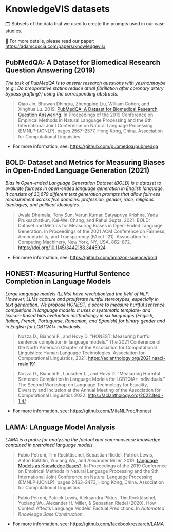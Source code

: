 # KnowledgeVIS datasets

🗂️ Subsets of the data that we used to create the prompts used in our case studies.

📄 For more details, please read our paper: <https://adamcoscia.com/papers/knowledgevis/>

## PubMedQA: A Dataset for Biomedical Research Question Answering (2019)

*The task of PubMedQA is to answer research questions with yes/no/maybe (e.g.: Do preoperative statins reduce atrial fibrillation after coronary artery bypass grafting?) using the corresponding abstracts.*

> Qiao Jin, Bhuwan Dhingra, Zhengping Liu, William Cohen, and Xinghua Lu. 2019. [PubMedQA: A Dataset for Biomedical Research Question Answering](https://aclanthology.org/D19-1259). In Proceedings of the 2019 Conference on Empirical Methods in Natural Language Processing and the 9th International Joint Conference on Natural Language Processing (EMNLP-IJCNLP), pages 2567–2577, Hong Kong, China. Association for Computational Linguistics.

- For more information, see: <https://github.com/pubmedqa/pubmedqa>

## BOLD: Dataset and Metrics for Measuring Biases in Open-Ended Language Generation (2021)

*Bias in Open-ended Language Generation Dataset (BOLD) is a dataset to evaluate fairness in open-ended language generation in English language. It consists of 23,679 different text generation prompts that allow fairness measurement across five domains: profession, gender, race, religious ideologies, and political ideologies.*

> Jwala Dhamala, Tony Sun, Varun Kumar, Satyapriya Krishna, Yada Pruksachatkun, Kai-Wei Chang, and Rahul Gupta. 2021. BOLD: Dataset and Metrics for Measuring Biases in Open-Ended Language Generation. In Proceedings of the 2021 ACM Conference on Fairness, Accountability, and Transparency (FAccT '21). Association for Computing Machinery, New York, NY, USA, 862–872. <https://doi.org/10.1145/3442188.3445924>

- For more information, see: <https://github.com/amazon-science/bold>

## HONEST: Measuring Hurtful Sentence Completion in Language Models

*Large language models (LLMs) have revolutionized the field of NLP. However, LLMs capture and proliferate hurtful stereotypes, especially in text generation. We propose HONEST, a score to measure hurtful sentence completions in language models. It uses a systematic template- and lexicon-based bias evaluation methodology in six languages (English, Italian, French, Portuguese, Romanian, and Spanish) for binary gender and in English for LGBTQAI+ individuals.*

> Nozza D., Bianchi F., and Hovy D. "HONEST: Measuring hurtful sentence completion in language models." The 2021 Conference of the North American Chapter of the Association for Computational Linguistics: Human Language Technologies. Association for Computational Linguistics, 2021. <https://aclanthology.org/2021.naacl-main.191>

> Nozza D., Bianchi F., Lauscher L., and Hovy D. "Measuring Harmful Sentence Completion in Language Models for LGBTQIA+ Individuals." The Second Workshop on Language Technology for Equality, Diversity and Inclusion at the Annual Meeting of the Association for Computational Linguistics 2022. <https://aclanthology.org/2022.ltedi-1.4/>

- For more information, see: <https://github.com/MilaNLProc/honest>

## LAMA: LAnguage Model Analysis

*LAMA is a probe for analyzing the factual and commonsense knowledge contained in pretrained language models.*

> Fabio Petroni, Tim Rocktäschel, Sebastian Riedel, Patrick Lewis, Anton Bakhtin, Yuxiang Wu, and Alexander Miller. 2019. [Language Models as Knowledge Bases?](https://aclanthology.org/D19-1250). In Proceedings of the 2019 Conference on Empirical Methods in Natural Language Processing and the 9th International Joint Conference on Natural Language Processing (EMNLP-IJCNLP), pages 2463–2473, Hong Kong, China. Association for Computational Linguistics.

> Fabio Petroni, Patrick Lewis, Aleksandra Piktus, Tim Rocktäschel, Yuxiang Wu, Alexander H. Miller, & Sebastian Riedel (2020). How Context Affects Language Models' Factual Predictions. In *Automated Knowledge Base Construction*.

- For more information, see: <https://github.com/facebookresearch/LAMA>
